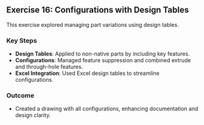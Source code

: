 ## **Exercise 16: Configurations with Design Tables**  

This exercise explored managing part variations using design tables.  

### **Key Steps**  
- **Design Tables**: Applied to non-native parts by including key features.  
- **Configurations**: Managed feature suppression and combined extrude and through-hole features.  
- **Excel Integration**: Used Excel design tables to streamline configurations.  

### **Outcome**  
- Created a drawing with all configurations, enhancing documentation and design clarity.  
